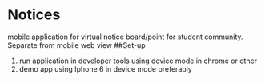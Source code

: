 # Notices
mobile application for virtual notice board/point for student community. Separate from mobile web view
##Set-up
1. run application in developer tools using device mode in chrome or other
2. demo app using Iphone 6 in device mode preferably
